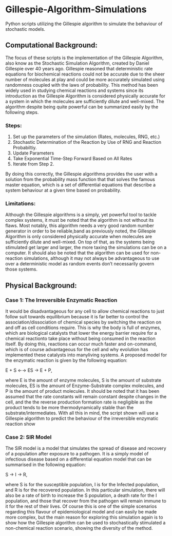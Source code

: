 # Gillespie-Algorithm-Simulations

Python scripts utilizing the Gillespie algorithm to simulate the behaviour of stochastic models.

## Computational Background:

The focus of these scripts is the implementation of the Gillespie Algorithm, also know as the Stochastic Simulation Algorithm, created by Daniel Gillespie over 40 years ago. Gillespie reasoned that deterministic rate equations for biochemical reactions could not be accurate due to the sheer number of molecules at play and could be more accurately simulated using randomness coupled with the laws of probability. This method has been widely used in studying chemical reactions and systems since its introduction as the Gillespie Algorithm is considered physically accurate for a system in which the molecules are sufficiently dilute and well-mixed. The algorithm despite being quite powerful can be summarized easily by the following steps.

### Steps:

1.  Set up the parameters of the simulation (Rates, molecules, RNG, etc.)
2.  Stochastic Determination of the Reaction by Use of RNG and Reaction Probabiltiy.
3.  Update Parameters
4.  Take Exponential Time-Step Forward Based on All Rates
5.  Iterate from Step 2.

By doing this correctly, the Gillespie algorithms provides the user with a solution from the probability mass function that that solves the famous master equation, which is a set of differential equations that describe a system behaviour at a given time based on probability.

### Limitations:

Although the Gillespie algorithms is a simply, yet powerful tool to tackle complex systems, it must be noted that the algorithm is not without its flaws. Most notably, this algorithm needs a very good random number generator in order to be  reliable,band as previously noted, the Gillespie Algorithm is only considered physically accurate when molecules are sufficiently dilute and well-mixed. On top of that, as the systems being stimulated get larger and larger, the more taxing the simulations can be on a computer. It should also be noted that the algorithm can be used for non-reaction simulations, although it may not always be advantageous to use over a deterministic model as random events don’t necessarily govern those systems.

## Physical Background:

### Case 1: The Irreversible Enzymatic Reaction

It would be disadvantageous for any cell to allow chemical reactions to just follow suit towards equilibrium because it is far better to control the association/dissociation of chemical species by switching the reaction on and off as cell conditions require. This is why the body is full of enzymes, which are biological catalysts that lower the energy barrier require for a chemical reactionto take place without being consumed in the reaction itself. By doing this, reactions can occur much faster and on-command, which is of course advantageous for the cell and why evolution has implemented these catalysts  into  manyliving  systems.   A  proposed  model  for  the  enzymatic  reaction  is  given  by the following equation:

E + S ←→ ES → E + P,

where E is the amount of enzyme molecules, S is the amount of substrate molecules, ES is the amount of Enzyme-Substrate complex molecules, and P is the amount of product molecules. It should be noted that it has been assumed that the rate constants will remain constant despite changes in the cell, and the the reverse production formation rate is negligible as the product tends to be more thermodynamically stable than the substrate/intermediates. With all this in mind, the script shown will use a Gillespie algorithm to predict the behaviour of the irreversible enzymatic reaction show 

### Case 2: SIR Model

The SIR model is a model that simulates the spread of disease and recovery of a population after exposure to a pathogen. It is a simply model of infectious disease based on a differential equation model that can be summarised in the following equation:

S → I → R,

where S is for the susceptible population, I is for the Infected population, and R is for the recovered population. In this  particular simulation, there will also be a rate of birth to increase the S population, a death rate for the I population, and those that recover from the pathogen will remain immune to it for the rest of their lives. Of course this is one of the simple scenarios regarding this flavour of epidemiological model and can easily be made more complex, but the main reason for exploring this simulation again is to show how the Gillespie algorithm can be used to stochastically stimulated a non-chemical reaction scenario, showing the diversity of the method.
